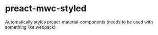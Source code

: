 # preact-mwc-styled
Automatically styles preact-material-components (needs to be used with something like webpack)
